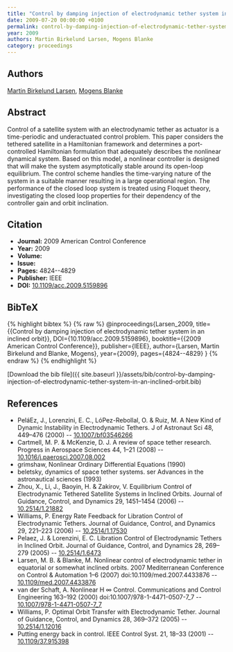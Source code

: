 ```yaml
---
title: "Control by damping injection of electrodynamic tether system in an inclined orbit"
date: 2009-07-20 00:00:00 +0100
permalink: control-by-damping-injection-of-electrodynamic-tether-system-in-an-inclined-orbit
year: 2009
authors: Martin Birkelund Larsen, Mogens Blanke
category: proceedings
---
```

 
## Authors
[Martin Birkelund Larsen](authors/martin-birkelund-larsen), [Mogens Blanke](authors/mogens-blanke)
 
## Abstract
Control of a satellite system with an electrodynamic tether as actuator is a time-periodic and underactuated control problem. This paper considers the tethered satellite in a Hamiltonian framework and determines a port-controlled Hamiltonian formulation that adequately describes the nonlinear dynamical system. Based on this model, a nonlinear controller is designed that will make the system asymptotically stable around its open-loop equilibrium. The control scheme handles the time-varying nature of the system in a suitable manner resulting in a large operational region. The performance of the closed loop system is treated using Floquet theory, investigating the closed loop properties for their dependency of the controller gain and orbit inclination.
 
## Citation
- **Journal:** 2009 American Control Conference
- **Year:** 2009
- **Volume:** 
- **Issue:** 
- **Pages:** 4824--4829
- **Publisher:** IEEE
- **DOI:** [10.1109/acc.2009.5159896](https://doi.org/10.1109/acc.2009.5159896)
 
## BibTeX
{% highlight bibtex %}
{% raw %}
@inproceedings{Larsen_2009,
  title={{Control by damping injection of electrodynamic tether system in an inclined orbit}},
  DOI={10.1109/acc.2009.5159896},
  booktitle={{2009 American Control Conference}},
  publisher={IEEE},
  author={Larsen, Martin Birkelund and Blanke, Mogens},
  year={2009},
  pages={4824--4829}
}
{% endraw %}
{% endhighlight %}
 
[Download the bib file]({{ site.baseurl }}/assets/bib/control-by-damping-injection-of-electrodynamic-tether-system-in-an-inclined-orbit.bib)
 
## References
- PeláEz, J., Lorenzini, E. C., LóPez-Rebollal, O. & Ruiz, M. A New Kind of Dynamic Instability in Electrodynamic Tethers. J of Astronaut Sci 48, 449–476 (2000) -- [10.1007/bf03546266](https://doi.org/10.1007/bf03546266)
- Cartmell, M. P. & McKenzie, D. J. A review of space tether research. Progress in Aerospace Sciences 44, 1–21 (2008) -- [10.1016/j.paerosci.2007.08.002](https://doi.org/10.1016/j.paerosci.2007.08.002)
- grimshaw, Nonlinear Ordinary Differential Equations (1990)
- beletsky, dynamics of space tether systems. ser Advances in the astronautical sciences (1993)
- Zhou, X., Li, J., Baoyin, H. & Zakirov, V. Equilibrium Control of Electrodynamic Tethered Satellite Systems in Inclined Orbits. Journal of Guidance, Control, and Dynamics 29, 1451–1454 (2006) -- [10.2514/1.21882](https://doi.org/10.2514/1.21882)
- Williams, P. Energy Rate Feedback for Libration Control of Electrodynamic Tethers. Journal of Guidance, Control, and Dynamics 29, 221–223 (2006) -- [10.2514/1.17530](https://doi.org/10.2514/1.17530)
- Pelaez, J. & Lorenzini, E. C. Libration Control of Electrodynamic Tethers in Inclined Orbit. Journal of Guidance, Control, and Dynamics 28, 269–279 (2005) -- [10.2514/1.6473](https://doi.org/10.2514/1.6473)
- Larsen, M. B. & Blanke, M. Nonlinear control of electrodynamic tether in equatorial or somewhat inclined orbits. 2007 Mediterranean Conference on Control &amp; Automation 1–6 (2007) doi:10.1109/med.2007.4433876 -- [10.1109/med.2007.4433876](https://doi.org/10.1109/med.2007.4433876)
- van der Schaft, A. Nonlinear H ∞ Control. Communications and Control Engineering 163–192 (2000) doi:10.1007/978-1-4471-0507-7_7 -- [10.1007/978-1-4471-0507-7_7](https://doi.org/10.1007/978-1-4471-0507-7_7)
- Williams, P. Optimal Orbit Transfer with Electrodynamic Tether. Journal of Guidance, Control, and Dynamics 28, 369–372 (2005) -- [10.2514/1.12016](https://doi.org/10.2514/1.12016)
- Putting energy back in control. IEEE Control Syst. 21, 18–33 (2001) -- [10.1109/37.915398](https://doi.org/10.1109/37.915398)

